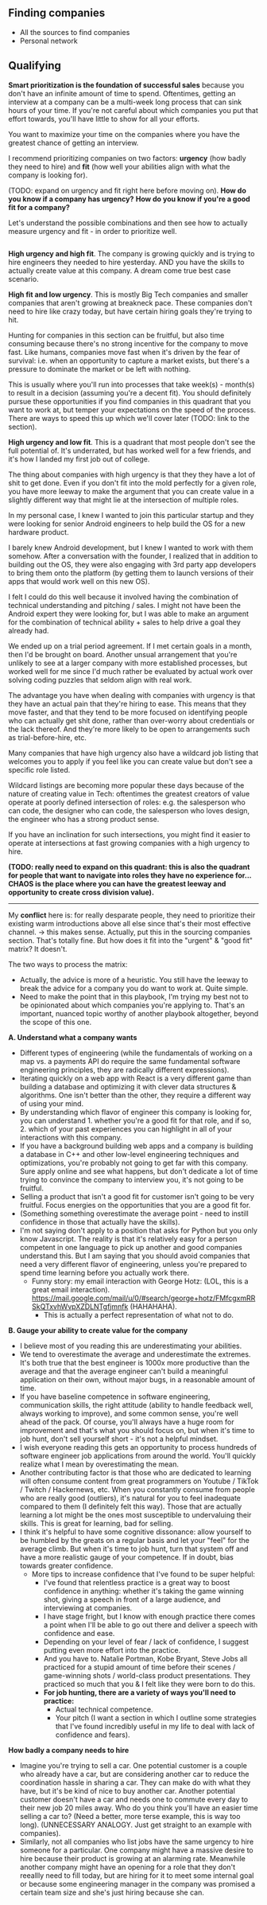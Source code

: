 
## Finding companies
- All the sources to find companies
- Personal network

## Qualifying

**Smart prioritization is the foundation of successful sales** because you don't have an infinite amount of time to spend. Oftentimes, getting an interview at a company can be a multi-week long process that can sink hours of your time. If you're not careful about which companies you put that effort towards, you'll have little to show for all your efforts.

You want to maximize your time on the companies where you have the greatest chance of getting an interview.

I recommend prioritizing companies on two factors: **urgency** (how badly they need to hire) and **fit** (how well your abilities align with what the company is looking for).

(TODO: expand on urgency and fit right here before moving on). **How do you know if a company has urgency?** **How do you know if you're a good fit for a company?**

Let's understand the possible combinations and then see how to actually measure urgency and fit - in order to prioritize well.

<figure><img src="https://res.cloudinary.com/dgxdbpyfy/image/upload/v1669808824/company-priority_n7hw8a.png" alt=""><figcaption></figcaption></figure>

**High urgency and high fit**. The company is growing quickly and is trying to hire engineers they needed to hire yesterday. AND you have the skills to actually create value at this company. A dream come true best case scenario.

**High fit and low urgency**. This is mostly Big Tech companies and smaller companies that aren't growing at breakneck pace. These companies don't need to hire like crazy today, but have certain hiring goals they're trying to hit.

Hunting for companies in this section can be fruitful, but also time consuming because there's no strong incentive for the company to move fast. Like humans, companies move fast when it's driven by the fear of survival: i.e. when an opportunity to capture a market exists, but there's a pressure to dominate the market or be left with nothing.

This is usually where you'll run into processes that take week(s) - month(s) to result in a decision (assuming you're a decent fit). You should definitely pursue these opportunities if you find companies in this quadrant that you want to work at, but temper your expectations on the speed of the process. There are ways to speed this up which we'll cover later (TODO: link to the section).

**High urgency and low fit**. This is a quadrant that most people don't see the full potential of. It's underrated, but has worked well for a few friends, and it's how I landed my first job out of college.

The thing about companies with high urgency is that they they have a lot of shit to get done. Even if you don't fit into the mold perfectly for a given role, you have more leeway to make the argument that you can create value in a slightly different way that might lie at the intersection of multiple roles.

In my personal case, I knew I wanted to join this particular startup and they were looking for senior Android engineers to help build the OS for a new hardware product.

I barely knew Android development, but I knew I wanted to work with them somehow. After a conversation with the founder, I realized that in addition to building out the OS, they were also engaging with 3rd party app developers to bring them onto the platform (by getting them to launch versions of their apps that would work well on this new OS).

I felt I could do this well because it involved having the combination of technical understanding and pitching / sales. I might not have been the Android expert they were looking for, but I was able to make an argument for the combination of technical ability + sales to help drive a goal they already had.

We ended up on a trial period agreement. If I met certain goals in a month, then I'd be brought on board. Another unsual arrangement that you're unlikely to see at a larger company with more established processes, but worked well for me since I'd much rather be evaluated by actual work over solving coding puzzles that seldom align with real work.

The advantage you have when dealing with companies with urgency is that they have an actual pain that they're hiring to ease. This means that they move faster, and that they tend to be more focused on identifying people who can actually get shit done, rather than over-worry about credentials or the lack thereof. And they're more likely to be open to arrangements such as trial-before-hire, etc.

Many companies that have high urgency also have a wildcard job listing that welcomes you to apply if you feel like you can create value but don't see a specific role listed.

Wildcard listings are becoming more popular these days because of the nature of creating value in Tech: oftentimes the greatest creators of value operate at poorly defined intersection of roles: e.g. the salesperson who can code, the designer who can code, the salesperson who loves design, the engineer who has a strong product sense.

If you have an inclination for such intersections, you might find it easier to operate at intersections at fast growing companies with a high urgency to hire.

**(TODO: really need to expand on this quadrant: this is also the quadrant for people that want to navigate into roles they have no experience for... CHAOS is the place where you can have the greatest leeway and opportunity to create cross division value).**

***

My **conflict** here is: for really desparate people, they need to prioritize their existing warm introductions above all else since that's their most effective channel. -> this makes sense. Actually, put this in the sourcing companies section. That's totally fine. But how does it fit into the "urgent" & "good fit" matrix? It doesn't.

The two ways to process the matrix:

* Actually, the advice is more of a heuristic. You still have the leeway to break the advice for a company you do want to work at. Quite simple.
* Need to make the point that in this playbook, I'm trying my best not to be opinionated about which companies you're applying to. That's an important, nuanced topic worthy of another playbook altogether, beyond the scope of this one.

**A. Understand what a company wants**

* Different types of engineering (while the fundamentals of working on a map vs. a payments API do require the same fundamental software engineering principles, they are radically different expressions).
* Iterating quickly on a web app with React is a very different game than building a database and optimizing it with clever data structures & algorithms. One isn't better than the other, they require a different way of using your mind.
* By understanding which flavor of engineer this company is looking for, you can understand 1. whether you're a good fit for that role, and if so, 2. which of your past experiences you can highlight in all of your interactions with this company.
* If you have a background building web apps and a company is building a database in C++ and other low-level engineering techniques and optimizations, you're probably not going to get far with this company. Sure apply online and see what happens, but don't dedicate a lot of time trying to convince the company to interview you, it's not going to be fruitful.
* Selling a product that isn't a good fit for customer isn't going to be very fruitful. Focus energies on the opportunities that you are a good fit for.
* (Something something overestimate the average point - need to instill confidence in those that actually have the skills).
* I'm not saying don't apply to a position that asks for Python but you only know Javascript. The reality is that it's relatively easy for a person competent in one language to pick up another and good companies understand this. But I am saying that you should avoid companies that need a very different flavor of engineering, unless you're prepared to spend time learning before you actually work there.
  * Funny story: my email interaction with George Hotz: (LOL, this is a great email interaction). https://mail.google.com/mail/u/0/#search/george+hotz/FMfcgxmRRSkQTxvhWvpXZDLNTgfjmnfk (HAHAHAHA).
    * This is actually a perfect representation of what not to do.

**B. Gauge your ability to create value for the company**

* I believe most of you reading this are underestimating your abilities.
* We tend to overestimate the average and underestimate the extremes. It's both true that the best engineer is 1000x more productive than the average and that the average engineer can't build a meaningful application on their own, without major bugs, in a reasonable amount of time.
* If you have baseline competence in software engineering, communication skills, the right attitude (ability to handle feedback well, always working to improve), and some common sense, you're well ahead of the pack. Of course, you'll always have a huge room for improvement and that's what you should focus on, but when it's time to job hunt, don't sell yourself short - it's not a helpful mindset.
* I wish everyone reading this gets an opportunity to process hundreds of software engineer job applications from around the world. You'll quickly realize what I mean by overestimating the mean.
* Another contributing factor is that those who are dedicated to learning will often consume content from great programmers on Youtube / TikTok / Twitch / Hackernews, etc. When you constantly consume from people who are really good (outliers), it's natural for you to feel inadequate compared to them (I definitely felt this way). Those that are actually learning a lot might be the ones most susceptible to undervaluing their skills. This is great for learning, bad for selling.
* I think it's helpful to have some cognitive dissonance: allow yourself to be humbled by the greats on a regular basis and let your "feel" for the average climb. But when it's time to job hunt, turn that system off and have a more realistic gauge of your competence. If in doubt, bias towards greater confidence.
  * More tips to increase confidence that I've found to be super helpful:
    * I've found that relentless practice is a great way to boost confidence in anything: whether it's taking the game winning shot, giving a speech in front of a large audience, and interviewing at companies.
    * I have stage fright, but I know with enough practice there comes a point when I'll be able to go out there and deliver a speech with confidence and ease.
    * Depending on your level of fear / lack of confidence, I suggest putting even more effort into the practice.
    * And you have to. Natalie Portman, Kobe Bryant, Steve Jobs all practiced for a stupid amount of time before their scenes / game-winning shots / world-class product presentations. They practiced so much that you & I felt like they were born to do this.
    * **For job hunting, there are a variety of ways you'll need to practice:**
      * Actual technical competence.
      * Your pitch (I want a section in which I outline some strategies that I've found incredibly useful in my life to deal with lack of confidence and fears).

**How badly a company needs to hire**

* Imagine you're trying to sell a car. One potential customer is a couple who already have a car, but are considering another car to reduce the coordination hassle in sharing a car. They can make do with what they have, but it's be kind of nice to buy another car. Another potential customer doesn't have a car and needs one to commute every day to their new job 20 miles away. Who do you think you'll have an easier time selling a car to? (Need a better, more terse example, this is way too long). (UNNECESSARY ANALOGY. Just get straight to an example with companies).
* Similarly, not all companies who list jobs have the same urgency to hire someone for a particular. One company might have a massive desire to hire because their product is growing at an alarming rate. Meanwhile another company might have an opening for a role that they don't reeallly need to fill today, but are hiring for it to meet some internal goal or because some engineering manager in the company was promised a certain team size and she's just hiring because she can.

